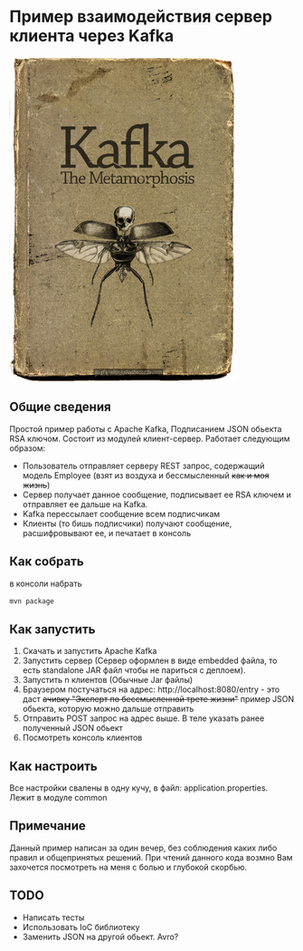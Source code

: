 # Пример взаимодействия сервер клиента через Kafka
![Kafka](kafka.jpg)

## Общие сведения


Простой пример работы с Apache Kafka, Подписанием JSON обьекта RSA ключом.
Состоит из модулей клиент-сервер.
Работает следующим образом:
- Пользователь отправляет серверу REST запрос, содержащий модель Employee (взят из воздуха и беcсмысленный ~~как и моя жизнь~~)
- Сервер получает данное сообщение, подписывает ее RSA ключем и отправляет ее дальше на Kafka.
- Kafka перессылает сообщение всем подписчикам
- Клиенты (то бишь подписчики) получают сообщение, расшифровывают ее, и печатает в консоль

## Как собрать
в консоли набрать 
```bash
mvn package
```

## Как запустить
1. Скачать и запустить Apache Kafka
2. Запустить сервер (Сервер оформлен в виде embedded файла, то есть standalone JAR файл чтобы не париться с деплоем).
3. Запустить n клиентов (Обычные Jar файлы)
4. Браузером постучаться на адрес: http://localhost:8080/entry - это даст ~~ачивку "Эксперт по бессмысленной трете жизни"~~ пример JSON обьекта, которую можно дальше отправить
5. Отправить POST запрос на адрес выше. В теле указать ранее полученный JSON обьект
6. Посмотреть консоль клиентов

## Как настроить
Все настройки свалены в одну кучу, в файл: application.properties. Лежит в модуле common

## Примечание
Данный пример написан за один вечер, без соблюдения каких либо правил и общепринятых решений. При чтений данного кода возмно Вам захочется посмотреть на меня с болью и глубокой скорбью.

## TODO
- Написать тесты
- Использовать IoC библиотеку
- Заменить JSON на другой обьект. Avro?
